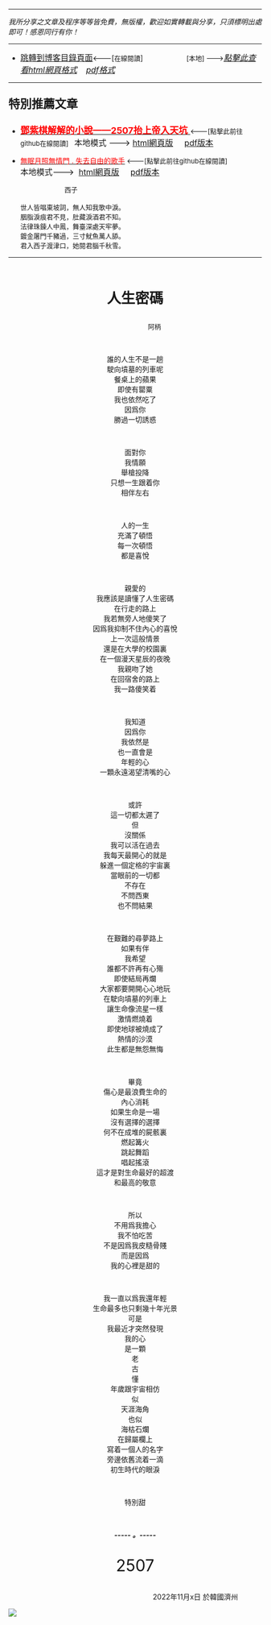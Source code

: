 ***
*我所分享之文章及程序等等皆免費，無版權，歡迎如實轉載與分享，只須標明出處即可！感恩同行有你！* 
****
- [<font size=3>跳轉到博客目錄頁面</font>](../../tableOfContent.md)<---[<font size=2>在線閱讀</font>]&nbsp;&nbsp; &nbsp; &nbsp; &nbsp; &nbsp; &nbsp; &nbsp; &nbsp; &nbsp;&nbsp; &nbsp;  <font size=2> [本地] ---></font><font size=3>[*_點擊此查看html網頁格式_*](../../tableOfContent.html)&nbsp; &nbsp; [*_pdf格式_*](../../tableOfContent.md.pdf)</font>
****

### <p style="font-size: 23px; font-weight:900;">特別推薦文章</p>

- [<font size=4 color=red>**鄧紫棋解解的小說——2507抬上帝入天坑** </font>](https://github.com/brianwchh/worldofheart/blob/main/md_and_html/鄧紫棋解解的小說——2507抬上帝入天坑.md)<font size=2><---[點擊此前往github在線閱讀]</font>&nbsp;&nbsp;  <font size=3>本地模式 --->&nbsp;[html網頁版](../../md_and_html/鄧紫棋解解的小說——2507抬上帝入天坑.html) &nbsp;&nbsp;&nbsp; [pdf版本](../../md_and_html/鄧紫棋解解的小說——2507抬上帝入天坑.md.pdf) </font>  

- [<font color=red>無眠月照無情門 . 失去自由的歌手</font>](https://github.com/brianwchh/worldofheart/blob/main/md_and_html/%E7%84%A1%E7%9C%A0%E6%9C%88%E7%85%A7%E7%84%A1%E6%83%85%E9%96%80.md)<font size=2> <---[點擊此前往github在線閱讀]</font> &nbsp;&nbsp;&nbsp;&nbsp;&nbsp;&nbsp;&nbsp;&nbsp;&nbsp;&nbsp;&nbsp;&nbsp;&nbsp;&nbsp;&nbsp; <font size=3>本地模式---> &nbsp;[html網頁版](../../md_and_html/無眠月照無情門.html) &nbsp;&nbsp;&nbsp; [pdf版本](../../md_and_html/無眠月照無情門.md.pdf) </font>

    <p><font size=2>&nbsp; &nbsp; &nbsp; &nbsp; &nbsp; &nbsp; &nbsp; &nbsp; &nbsp; &nbsp; &nbsp; &nbsp; 西子</br></br>世人皆唱東坡詞，無人知我歌中淚。</br>胭脂淚痕君不見，肚藏淚酒君不知。</br>法律珠鍊人中鳳，舞臺深處天牢夢。</br>鍍金屠門千豬過，三寸魷魚萬人舔。</br>君入西子渡津口，她閱君腦千秋雪。</font></p>
    

****


</br>

****<p align="center" style="font-size: 28px;">人生密碼</p>****

<p align="center" style="font-size: small;">&nbsp;&nbsp;&nbsp;&nbsp;&nbsp;&nbsp;&nbsp;&nbsp;&nbsp;&nbsp;&nbsp;&nbsp;&nbsp;&nbsp;&nbsp;&nbsp;&nbsp;&nbsp;&nbsp;&nbsp; 阿柄</p>


<div align="center"> <!-- div_1-->

<p align="center"> 
    
</br>

誰的人生不是一趟  
駛向墳墓的列車呢  
餐桌上的蘋果  
即使有罌粟  
我也依然吃了  
因爲你  
勝過一切誘惑   
    
</br>

面對你  
我情願  
舉槍投降  
只想一生跟着你  
相伴左右  
    
</br>

人的一生  
充滿了頓悟  
每一次頓悟  
都是喜悅  
    
</br>

親愛的  
我應該是讀懂了人生密碼  
在行走的路上  
我若無旁人地傻笑了  
因爲我抑制不住內心的喜悅  
上一次這般情景  
還是在大學的校園裏  
在一個漫天星辰的夜晚  
我親吻了她  
在回宿舍的路上  
我一路傻笑着  
    
</br>

我知道  
因爲你  
我依然是  
也一直會是  
年輕的心  
一顆永遠渴望清嘴的心  
    
</br>

或許  
這一切都太遲了  
但  
沒關係  
我可以活在過去  
我每天最開心的就是  
躲進一個定格的宇宙裏  
當眼前的一切都  
不存在  
不問西東  
也不問結果  
     
</br>

在艱難的尋夢路上  
如果有伴  
我希望  
誰都不許再有心殤  
即使結局再爛  
大家都要開開心心地玩  
在駛向墳墓的列車上  
讓生命像流星一樣  
激情燃燒着  
即使地球被燒成了  
熱情的沙漠  
此生都是無怨無悔  
    
</br>

畢竟  
傷心是最浪費生命的  
內心消耗  
如果生命是一場  
沒有選擇的選擇  
何不在成堆的屍骸裏  
燃起篝火  
跳起舞蹈  
唱起搖滾  
這才是對生命最好的超渡  
和最高的敬意  
    
</br>

所以  
不用爲我擔心  
我不怕吃苦  
不是因爲我皮糙骨賤  
而是因爲  
我的心裡是甜的  
    
</br>

我一直以爲我還年輕  
生命最多也只剩幾十年光景  
可是  
我最近才突然發現  
我的心  
是一顆  
老  
古  
懂  
年歲跟宇宙相仿  
似  
天涯海角  
也似   
海枯石爛  
在歸屬欄上  
寫着一個人的名字  
旁邊依舊流着一滴  
初生時代的眼淚  
    
</br>

特別甜
    
</br>

  ***_-----&nbsp;。-----_***

  <font size=6>

2507

  </font>

</p>



<p align="right"> 2022年11月x日 於韓國濟州 &nbsp;&nbsp;&nbsp;&nbsp;&nbsp;&nbsp;&nbsp;&nbsp;&nbsp;&nbsp;&nbsp; </p>  
  
</div> <!-- end of div_1-->


<!-- image area, flex to make it center,it may not work for github, for html and pdf rendering only -->
<div align="center" style="page-break-inside: avoid; margin-top:1px; margin-bottom:1px;"> <!-- pictureWrapper_div add this only to make the bendan github understand -->
  <div class="ImageWrapperFlex" >
   <div class="FlexSide"  ></div>
   <image class="FlexImage"   src='./images/tyhj.jpeg '/>
   <div class="FlexSide" ></div>
  </div>
  <p align="center" style="margin:0px;">  </p> 
</div> <!-- end pictureWrapper_div -->



</br>
</br>


<div align="center" style="font-size:13px;">



</div>

 
</br>

</br>


<style>

.ImageWrapperFlex {
    display: flex; 
    flex-direction: row; 
    margin-top: 1px; 
    margin-bottom: 1px;

    width: 100% ;
}

.FlexSide {
    flex-basis: 0px ;
    flex:1;

}



/* large device screen 設置熒幕顯示圖片大小（電腦等大型屏幕）*/
@media only screen and (min-width: 600px) {

    .FlexImage {
        flex-basis: 600px ;
        flex:0;    
        height:auto; 
        max-width: 600px;
        min-width: 600px;
     
    }

}

 /* small device screen 設置熒幕顯示圖片大小（平板手機等屏幕）*/
@media only screen and (max-width: 600px) {
    
    .FlexImage {
        flex-basis: 600px ;
        flex:1;
        height:auto; 
     
    }

}

/* style for print !important 設置打印圖片大小*/
@media print {

    .FlexImage {
        flex-basis: 500px ;
        flex:0;    
        height:auto; 
        max-width: 500px;
        min-width: 500px;
     
    }
}


</style>



